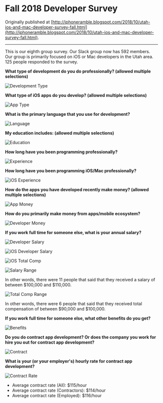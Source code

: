 # Fall 2018 Developer Survey

Originally published at [http://iphoneramble.blogspot.com/2018/10/utah-ios-and-mac-developer-survey-fall.html](http://iphoneramble.blogspot.com/2018/10/utah-ios-and-mac-developer-survey-fall.html).

---

This is our eighth group survey. Our Slack group now has 592 members. Our group is primarily focused on iOS or Mac developers in the Utah area. 125 people responded to the survey.

**What type of development do you do professionally? (allowed multiple selections)**

![Development Type](dev-type.png)

**What type of iOS apps do you develop? (allowed multiple selections)**

![App Type](app-type.png)

**What is the primary language that you use for development?**

![Language](language.png)

**My education includes: (allowed multiple selections)**

![Education](education.png)

**How long have you been programming professionally?**

![Experience](experience-general.png)

**How long have you been programming iOS/Mac professionally?**

![iOS Experience](experience-ios.png)

**How do the apps you have developed recently make money? (allowed multiple selections)**

![App Money](app-money.png)

**How do you primarily make money from apps/mobile ecosystem?**

![Developer Money](dev-money.png)

**If you work full time for someone else, what is your annual salary?**

![Developer Salary](dev-salary-general.png)

![iOS Developer Salary](dev-salary-ios.png)

![iOS Total Comp](total-comp-ios.png)

![Salary Range](salary-range.png)

In other words, there were 11 people that said that they received a salary of between $100,000 and $110,000.

![Total Comp Range](total-comp-range.png)

In other words, there were 6 people that said that they received total compensation of between $90,000 and $100,000.

**If you work full time for someone else, what other benefits do you get?**

![Benefits](benefits.png)

**Do you do contract app development? Or does the company you work for hire you out for contract app development?**

![Contract](contract.png)

**What is your (or your employer's) hourly rate for contract app development?**

![Contract Rate](contract-rate.png)

- Average contract rate (All): $115/hour
- Average contract rate (Contractors): $114/hour
- Average contract rate (Employed): $116/hour
